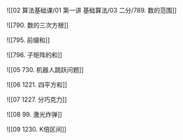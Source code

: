 ![[02 算法基础课/01 第一讲 基础算法/03 二分/789. 数的范围]]

![[790. 数的三次方根]]

![[795. 前缀和]]

![[796. 子矩阵的和]]

![[05 730. 机器人跳跃问题]]

![[06 1221. 四平方和]]

![[07 1227. 分巧克力]]

![[08 99. 激光炸弹]]

![[09 1230. K倍区间]]
